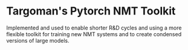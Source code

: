 Targoman's Pytorch NMT Toolkit
============================================
Implemented and used to enable shorter R&D cycles and using a more flexible toolkit for training new NMT systems and to create condensed versions of large models.
